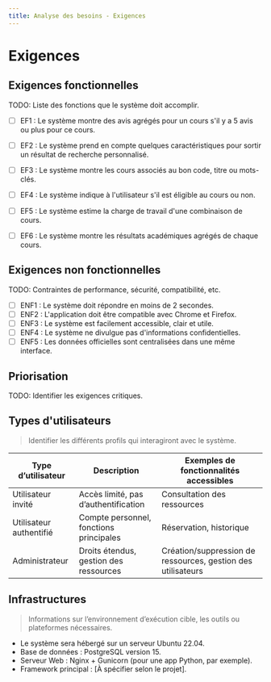 ```yaml
---
title: Analyse des besoins - Exigences
---
```


# Exigences

## Exigences fonctionnelles

TODO: Liste des fonctions que le système doit accomplir.


- [ ] EF1 : Le système montre des avis agrégés pour un cours s'il y a 5 avis ou plus pour ce cours.
- [ ] EF2 : Le système prend en compte quelques caractéristiques pour sortir un résultat de recherche personnalisé.
- [ ] EF3 : Le système montre les cours associés au bon code, titre ou mots-clés.
- [ ] EF4 : Le système indique à l'utilisateur s'il est éligible au cours ou non. 
- [ ] EF5 : Le système estime la charge de travail d'une combinaison de cours.
- [ ] EF6 : Le système montre les résultats académiques agrégés de chaque cours.


## Exigences non fonctionnelles

TODO: Contraintes de performance, sécurité, compatibilité, etc.


- [ ] ENF1 : Le système doit répondre en moins de 2 secondes.
- [ ] ENF2 : L'application doit être compatible avec Chrome et Firefox.
- [ ] ENF3 : Le système est facilement accessible, clair et utile. 
- [ ] ENF4 : Le système ne divulgue pas d'informations confidentielles. 
- [ ] ENF5 : Les données officielles sont centralisées dans une même interface. 

## Priorisation

TODO: Identifier les exigences critiques.

## Types d'utilisateurs

> Identifier les différents profils qui interagiront avec le système.

| Type d’utilisateur | Description | Exemples de fonctionnalités accessibles |
|--------------------|-------------|------------------------------------------|
| Utilisateur invité | Accès limité, pas d’authentification | Consultation des ressources |
| Utilisateur authentifié | Compte personnel, fonctions principales | Réservation, historique |
| Administrateur | Droits étendus, gestion des ressources | Création/suppression de ressources, gestion des utilisateurs |

<!-- TODO: Détailler selon le périmètre du projet. -->

## Infrastructures

> Informations sur l’environnement d’exécution cible, les outils ou plateformes nécessaires.

- Le système sera hébergé sur un serveur Ubuntu 22.04.
- Base de données : PostgreSQL version 15.
- Serveur Web : Nginx + Gunicorn (pour une app Python, par exemple).
- Framework principal : [À spécifier selon le projet].

<!-- TODO: Compléter selon le stack technique prévu. -->